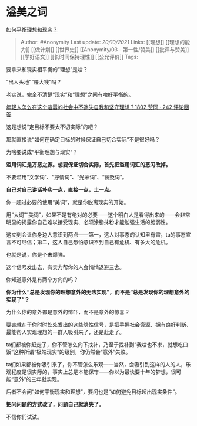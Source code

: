 # 溢美之词
[如何平衡理想和现实？](https://www.zhihu.com/question/19866801/answer/2177414614)

> Author: #Anonymity 
Last update: *20/10/2021* 
Links: [[理想]] [[理想的能力]] [[做计划]] [[世界史]] [[Anonymity/03 - 第一性/赞美]] [[批评与赞美]] [[学好语文]] [[长时间保持理性]] [[公允评价]] 
Tags: 
  



要拿来和现实相平衡的“理想”是啥？

“出人头地”“赚大钱”吗？

老实说，完全不清楚“现实”和“理想”之间有啥好平衡的。

[年轻人怎么在这个喧嚣的社会中不迷失自我和坚守理想？1802 赞同 · 242 评论回答](https://www.zhihu.com/question/26557967/answer/1814588032)

这是想说“定目标不要太不切实际”的吧？

那就直接说“如何在确定目标的时候保证自己切合实际”不是很好吗？

为啥要说成“平衡理想与现实”？

**滥用词汇是万恶之源。想要保证切合实际，首先把滥用词汇的恶习改掉。**

不要滥用“文学词”、“抒情词”、“光荣词”、“褒贬词”。

**自己对自己讲话朴实一点，直接一点，土一点。**

你一超过必要的使用“美词”，就是你脱离现实的开始。

用“大词”“美词”，如果不是有绝对的必要——这个明白人是看得出来的——会非常明显的揭露你自己难以接受现实、必须涂脂抹粉才能勉强生活的脆弱性。

这立刻会让你身边人意识到两点——第一，这人对事态的认知里有雷，ta的事态宣言不可尽信；第二，这人自己恐怕意识不到自己有危机、有多大的危机。

也就是说，你是个未爆弹。

这个信号发出去，有实力帮你的人会悄悄退避三舍。

你知道意外是有两个方向的吗？

**你为什么“总是发现你的理想意外的无法实现”，而不是“总是发现你的理想意外的实现了”？**

为什么你的意外都是意外的惊吓，而不是意外的惊喜？

要害就在于你时时处处发出的这些隐性信号，是把手握社会资源、拥有良好判断、最能帮人实现理想的一群人吸引来了，还是赶走了。

ta们都被你赶走了，你不管怎么向下找补，乃至于找补到“我啥也不求，就想吃口饭”这种所谓“极端现实”的级别，你仍然会“意外”失败。

ta们如果都被你吸引来了，你不管怎么乐观——当然，会吸引到这样的人的人，乐观程度是很实际的，事实上总是本能保守——你以为最快要十年的梦想，很可能“意外”的三年就实现。

后者不会问“如何平衡现实和理想”，要问也是“如何避免目标超出现实条件”。

**把问问题的方式改了，问题自己就消失了。**

不信你们试试。